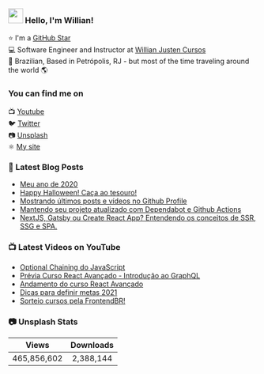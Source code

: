 ### <img src="https://media.giphy.com/media/hvRJCLFzcasrR4ia7z/giphy.gif" width="30px"> Hello, I'm Willian!

⭐ I'm a [GitHub Star](https://stars.github.com/profiles/willianjusten/) <br>
💻 Software Engineer and Instructor at [Willian Justen Cursos](https://willianjusten.com.br/cursos) <br>
🏡 Brazilian, Based in Petrópolis, RJ - but most of the time traveling around the world 🌎

### You can find me on

📺 [Youtube](https://www.youtube.com/WillianJustenCursos/?sub_confirmation=1) <br>
🐦 [Twitter](https://twitter.com/Willian_justen) <br>
📷 [Unsplash](https://unsplash.com/@willianjusten) <br>
⚛️ [My site](https://willianjusten.com.br) <br>

### 📕 Latest Blog Posts

<!-- BLOG:START -->
- [Meu ano de 2020](https://willianjusten.com.br/meu-ano-de-2020/)
- [Happy Halloween! Caça ao tesouro!](https://willianjusten.com.br/happy-halloween-caca-ao-tesouro/)
- [Mostrando últimos posts e vídeos no Github Profile](https://willianjusten.com.br/mostrando-ultimos-posts-e-videos-no-github-profile/)
- [Mantendo seu projeto atualizado com Dependabot e Github Actions](https://willianjusten.com.br/mantendo-seu-projeto-atualizado-com-dependabot-e-github-actions/)
- [NextJS, Gatsby ou Create React App? Entendendo os conceitos de SSR, SSG e SPA.](https://willianjusten.com.br/nextjs-gatsby-ou-create-react-app-entendendo-os-conceitos-de-ssr-ssg-e-spa/)
<!-- BLOG:END -->

### 📺 Latest Videos on YouTube

<!-- YOUTUBE:START -->
- [Optional Chaining do JavaScript](https://www.youtube.com/watch?v=yu0MHb8AZ90)
- [Prévia Curso React Avançado - Introdução ao GraphQL](https://www.youtube.com/watch?v=CuproLFPUFk)
- [Andamento do curso React Avançado](https://www.youtube.com/watch?v=FeB3zuWvJtE)
- [Dicas para definir metas 2021](https://www.youtube.com/watch?v=NmYgorIVVE8)
- [Sorteio cursos pela FrontendBR!](https://www.youtube.com/watch?v=wEK5X7TpK1E)
<!-- YOUTUBE:END -->

### 📷 Unsplash Stats

<!-- UNSPLASH-STATS:START -->
| **Views**         | **Downloads**        |
|:-----------------:|:--------------------:|
|465,856,602   | 2,388,144 |
<!-- UNSPLASH-STATS:END -->
